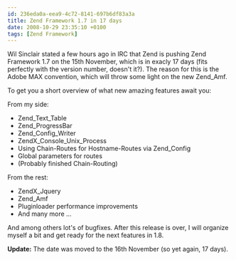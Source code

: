 ```yaml
---
id: 236eda0a-eea9-4c72-8141-697b6df83a3a
title: Zend Framework 1.7 in 17 days
date: 2008-10-29 23:35:10 +0100
tags: [Zend Framework]
---
```


Wil Sinclair stated a few hours ago in IRC that Zend is pushing Zend Framework 1.7 on the 15th November, which is in exacly 17 days (fits perfectly with the version number, doesn't it?). The reason for this is the Adobe MAX convention, which will throw some light on the new Zend_Amf.

To get you a short overview of what new amazing features await you:

From my side:
- Zend_Text_Table
- Zend_ProgressBar
- Zend_Config_Writer
- ZendX_Console_Unix_Process
- Using Chain-Routes for Hostname-Routes via Zend_Config
- Global parameters for routes
- (Probably finished Chain-Routing)

From the rest:
- ZendX_Jquery
- Zend_Amf
- Pluginloader performance improvements
- And many more ...

And among others lot's of bugfixes. After this release is over, I will organize myself a bit and get ready for the next features in 1.8.

**Update:** The date was moved to the 16th November (so yet again, 17 days).